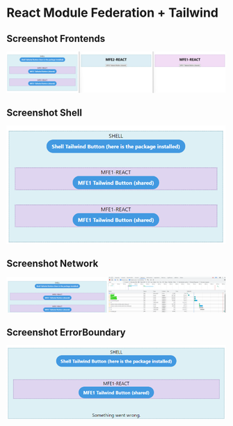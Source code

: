 # React Module Federation + Tailwind

## Screenshot Frontends

![alt text](./shell/public/overview.png)

## Screenshot Shell

![alt text](./shell/public/shell.png)

## Screenshot Network

![alt text](./shell/public/network.png)

## Screenshot ErrorBoundary

![alt text](./shell/public/error.png)
